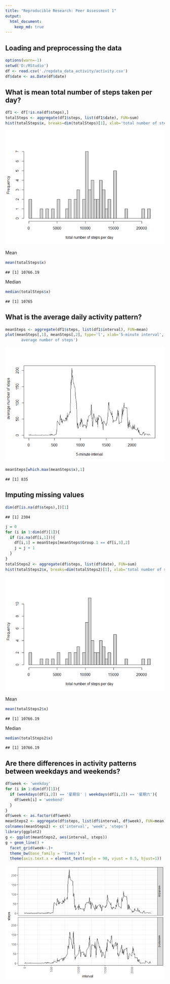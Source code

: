 ```yaml
---
title: "Reproducible Research: Peer Assessment 1"
output: 
  html_document:
    keep_md: true
---
```




## Loading and preprocessing the data


```r
options(warn=-1)
setwd('D:/RStudio')
df <- read.csv('./repdata_data_activity/activity.csv')
df$date <- as.Date(df$date)
```

## What is mean total number of steps taken per day?


```r
df1 <- df[!is.na(df$steps),]
totalSteps <- aggregate(df1$steps, list(df1$date), FUN=sum)
hist(totalSteps$x, breaks=dim(totalSteps)[1], xlab='total number of steps per day', main='')
```

![](PA1_template_files/figure-html/unnamed-chunk-2-1.png)<!-- -->

Mean


```r
mean(totalSteps$x)
```

```
## [1] 10766.19
```

Median


```r
median(totalSteps$x)
```

```
## [1] 10765
```

## What is the average daily activity pattern?


```r
meanSteps <- aggregate(df1$steps, list(df1$interval), FUN=mean)
plot(meanSteps[,1], meanSteps[,2], type='l', xlab='5-minute interval', ylab='
       average number of steps')
```

![](PA1_template_files/figure-html/unnamed-chunk-5-1.png)<!-- -->

```r
meanSteps[which.max(meanSteps$x),1]
```

```
## [1] 835
```

## Imputing missing values


```r
dim(df[is.na(df$steps),])[1]
```

```
## [1] 2304
```

```r
j = 0
for (i in 1:dim(df)[1]){
  if (is.na(df[i,1])){
    df[i,1] = meanSteps[meanSteps$Group.1 == df[i,3],2]
    j = j + 1
  }
}
totalSteps2 <- aggregate(df$steps, list(df$date), FUN=sum)
hist(totalSteps2$x, breaks=dim(totalSteps2)[1], xlab='total number of steps per day', main='')
```

![](PA1_template_files/figure-html/unnamed-chunk-6-1.png)<!-- -->

Mean


```r
mean(totalSteps2$x)
```

```
## [1] 10766.19
```

Median


```r
median(totalSteps2$x)
```

```
## [1] 10766.19
```

## Are there differences in activity patterns between weekdays and weekends?


```r
df$week <- 'weekday'
for (i in 1:dim(df)[1]){
  if (weekdays(df[i,2]) == '星期日' | weekdays(df[i,2]) == '星期六'){
    df$week[i] = 'weekend'
  }
}
df$week <- as.factor(df$week)
meanSteps2 <- aggregate(df$steps, list(df$interval, df$week), FUN=mean)
colnames(meanSteps2) <- c('interval', 'week', 'steps')
library(ggplot2)
g <- ggplot(meanSteps2, aes(interval, steps))
g + geom_line() + 
  facet_grid(week~.)+
  theme_bw(base_family = 'Times') +
  theme(axis.text.x = element_text(angle = 90, vjust = 0.5, hjust=1))
```

![](PA1_template_files/figure-html/unnamed-chunk-9-1.png)<!-- -->
